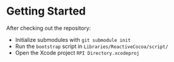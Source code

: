 # Getting Started

After checking out the repository:

* Initialize submodules with `git submodule init`
* Run the `bootstrap` script in `Libraries/ReactiveCocoa/script/`
* Open the Xcode project `RPI Directory.xcodeproj`

